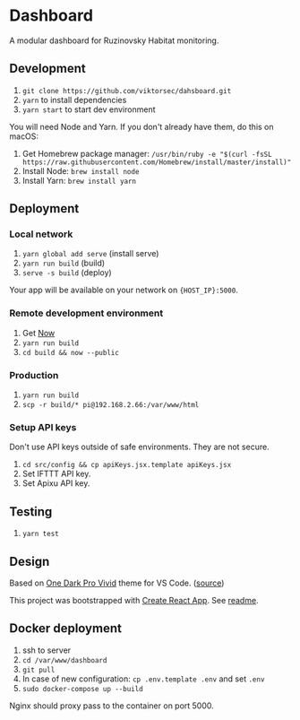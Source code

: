 # Dashboard

A modular dashboard for Ruzinovsky Habitat monitoring.

## Development

1. `git clone https://github.com/viktorsec/dahsboard.git`
2. `yarn` to install dependencies
3. `yarn start` to start dev environment

You will need Node and Yarn. If you don't already have them, do this on macOS:

1. Get Homebrew package manager: `/usr/bin/ruby -e "$(curl -fsSL https://raw.githubusercontent.com/Homebrew/install/master/install)"`
2. Install Node: `brew install node`
3. Install Yarn: `brew install yarn`

## Deployment

### Local network

1. `yarn global add serve` (install serve)
2. `yarn run build` (build)
3. `serve -s build` (deploy)

Your app will be available on your network on `{HOST_IP}:5000`.

### Remote development environment

1. Get [Now](https://zeit.co/download)
2. `yarn run build`
3. `cd build && now --public`

### Production

1. `yarn run build`
2. `scp -r build/* pi@192.168.2.66:/var/www/html`

### Setup API keys

Don't use API keys outside of safe environments. They are not secure.

1. `cd src/config && cp apiKeys.jsx.template apiKeys.jsx`
2. Set IFTTT API key.
3. Set Apixu API key.

## Testing

1. `yarn test`

## Design

Based on [One Dark Pro Vivid](https://atom.io/themes/one-dark-pro-vivid-syntax) theme for VS Code. ([source](https://github.com/jsjlewis96/OneDark-Pro/blob/master/themes/OneDark-Pro-vivid.json))

This project was bootstrapped with [Create React App](https://github.com/facebookincubator/create-react-app). See [readme](https://github.com/facebookincubator/create-react-app/blob/master/packages/react-scripts/template/README.md).

## Docker deployment

1. ssh to server
2. `cd /var/www/dashboard`
3. `git pull`
4. In case of new configuration: `cp .env.template .env` and set `.env`
5. `sudo docker-compose up --build`

Nginx should proxy pass to the container on port 5000.
